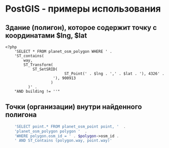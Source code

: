 # PostGIS - примеры использования

## Здание (полигон), которое содержит точку с координатами $lng, $lat

```
<?php
    'SELECT * FROM planet_osm_polygon WHERE ' .
    'ST_contains(
        way,
        ST_Transform(
            ST_SetSRID(
                          ST_Point(' . $lng . ',' . $lat . '), 4326' .
                     '), 900913
                    )
          )' .
    "AND building != ''"
```
     

## Точки (организации) внутри найденного полигона

```php
    'SELECT point.* FROM planet_osm_point point, '  .  
    'planet_osm_polygon polygon '  .
    'WHERE polygon.osm_id = ' . $polygon->osm_id . 
    ' AND ST_Contains (polygon.way, point.way)'
```